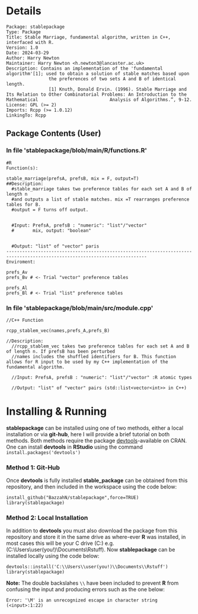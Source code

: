 # Details
```
Package: stablepackage
Type: Package
Title: Stable Marriage, fundamental algorithm, written in C++, interfaced with R.
Version: 1.0
Date: 2024-03-29
Author: Harry Newton
Maintainer: Harry Newton <h.newton3@lancaster.ac.uk>
Description: Contains an implementation of the 'fundamental algorithm'[1]; used to obtain a solution of stable matches based upon
                the preferences of two sets A and B of identical length.
                [1] Knuth, Donald Ervin. (1996). Stable Marriage and Its Relation to Other Combinatorial Problems: An Introduction to the Mathematical                           Analysis of Algorithms.”, 9-12.
License: GPL (>= 2)
Imports: Rcpp (>= 1.0.12)
LinkingTo: Rcpp
```
## Package Contents (User)

### In file 'stablepackage/blob/main/R/functions.R'
```
#R
Function(s):

stable_marriage(prefsA, prefsB, mix = F, output=T)
##Description:
  #stable_marriage takes two preference tables for each set A and B of length n
  #and outputs a list of stable matches. mix =T rearranges preference tables for B.
  #output = F turns off output.
  
  
  #Input: PrefsA, prefsB : "numeric": "list"/"vector"
  #       mix, output: "boolean"
  
  
  #Output: "list" of "vector" paris
---------------------------------------------------------------------------------------------------------------------------
Enviroment:

prefs_Av
prefs_Bv # <- Trial "vector" preference tables

prefs_Al 
prefs_Bl # <- Trial "list" preference tables

```

### In file 'stablepackage/blob/main/src/module.cpp'
```
//C++ Function

rcpp_stablem_vec(names,prefs_A,prefs_B)

//Description:
  //rcpp_stablem_vec takes two preference tables for each set A and B of length n. If prefsB has been perturbed 
  //names includes the shuffled identifiers for B. This function allows for R input to be used by my C++ implementation of the fundamental algorithm.

  //Input: PrefsA, prefsB : "numeric": "list"/"vector" :R atomic types
  
  //Output: "list" of "vector" pairs (std::list<vector<int>> in C++)
```


# Installing & Running

**stablepackage** can be installed using one of two methods, either a local installation or via **git-hub**, here I will provide a brief tutorial on both methods. Both methods require the package [devtools](https://cran.r-project.org/web/packages/devtools/index.html)-available on CRAN. One can install **devtools** in **RStudio** using the command `install.packages('devtools')`

### Method 1: Git-Hub

Once **devtools** is fully installed **stable_package** can be obtained from this repository, and then included in the workspace using the code below:

```
install_github("BazzahN/stablepackage",force=TRUE)
library(stablepackage)
```
### Method 2: Local Installation
In addition to **devtools** you must also download the package from this repository and store it in the same drive as where-ever **R** was installed, in most cases this will be your C drive (C:) e.g. (C:\Users\user(you!)\Documents\Rstuff). 
Now **stablepackage** can be installed locally using the code below:

```
devtools::install('C:\\Users\\user(you!)\\Documents\\Rstuff')
library(stablepackage)
```
**Note:** The double backslahes `\\` have been included to prevent **R** from confusing the input and producing errors such as the one below:
```
Error: '\M' is an unrecognized escape in character string (<input>:1:22)
```
